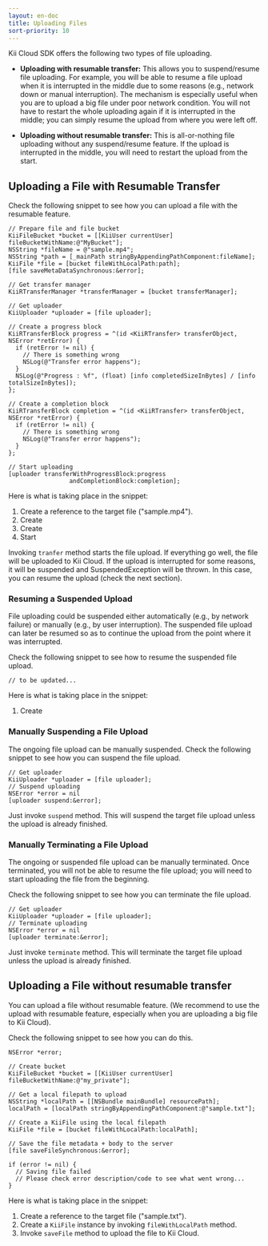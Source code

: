 ```yaml
---
layout: en-doc
title: Uploading Files
sort-priority: 10
---
```

Kii Cloud SDK offers the following two types of file uploading.

* **Uploading with resumable transfer:** This allows you to suspend/resume file uploading.  For example, you will be able to resume a file upload when it is interrupted in the middle due to some reasons (e.g., network down or manual interruption).  The mechanism is especially useful when you are to upload a big file under poor network condition.  You will not have to restart the whole uploading again if it is interrupted in the middle; you can simply resume the upload from where you were left off.

* **Uploading without resumable transfer:** This is all-or-nothing file uploading without any suspend/resume feature.  If the upload is interrupted in the middle, you will need to restart the upload from the start.

## Uploading a File with Resumable Transfer

Check the following snippet to see how you can upload a file with the resumable feature.

```obj-c
// Prepare file and file bucket
KiiFileBucket *bucket = [[KiiUser currentUser] fileBucketWithName:@"MyBucket"];
NSString *fileName = @"sample.mp4";
NSString *path = [_mainPath stringByAppendingPathComponent:fileName];
KiiFile *file = [bucket fileWithLocalPath:path];
[file saveMetaDataSynchronous:&error];

// Get transfer manager
KiiRTransferManager *transferManager = [bucket transferManager];

// Get uploader
KiiUploader *uploader = [file uploader];

// Create a progress block
KiiRTransferBlock progress = ^(id <KiiRTransfer> transferObject, NSError *retError) {
  if (retError != nil) {
    // There is something wrong
    NSLog(@"Transfer error happens");
  }
  NSLog(@"Progress : %f", (float) [info completedSizeInBytes] / [info totalSizeInBytes]);
};

// Create a completion block
KiiRTransferBlock completion = ^(id <KiiRTransfer> transferObject, NSError *retError) {
  if (retError != nil) {
    // There is something wrong
    NSLog(@"Transfer error happens");
  }
};

// Start uploading
[uploader transferWithProgressBlock:progress
                 andCompletionBlock:completion];
```

Here is what is taking place in the snippet:

1. Create a reference to the target file ("sample.mp4").
2. Create 
3. Create 
4. Start 

Invoking `tranfer` method starts the file upload.  If everything go well, the file will be uploaded to Kii Cloud.  If the upload is interrupted for some reasons, it will be suspended and SuspendedException will be thrown.  In this case, you can resume the upload (check the next section).

### Resuming a Suspended Upload

File uploading could be suspended either automatically (e.g., by network failure) or manually (e.g., by user interruption).  The suspended file upload can later be resumed so as to continue the upload from the point where it was interrupted.

Check the following snippet to see how to resume the suspended file upload.

```obj-c
// to be updated...
```

Here is what is taking place in the snippet:

1. Create 


### Manually Suspending a File Upload

The ongoing file upload can be manually suspended.  Check the following snippet to see how you can suspend the file upload.


```obj-c
// Get uploader
KiiUploader *uploader = [file uploader];
// Suspend uploading
NSError *error = nil
[uploader suspend:&error];
```

Just invoke `suspend` method.  This will suspend the target file upload unless the upload is already finished.


### Manually Terminating a File Upload

The ongoing or suspended file upload can be manually terminated.  Once terminated, you will not be able to resume the file upload; you will need to start uploading the file from the beginning.

Check the following snippet to see how you can terminate the file upload.

```obj-c
// Get uploader
KiiUploader *uploader = [file uploader];
// Terminate uploading
NSError *error = nil
[uploader terminate:&error];
```

Just invoke `terminate` method.  This will terminate the target file upload unless the upload is already finished.


## Uploading a File without resumable transfer

You can upload a file without resumable feature.  (We recommend to use the upload with resumable feature, especially when you are uploading a big file to Kii Cloud).

Check the following snippet to see how you can do this.

```obj-c
NSError *error;

// Create bucket
KiiFileBucket *bucket = [[KiiUser currentUser] fileBucketWithName:@"my_private"];

// Get a local filepath to upload
NSString *localPath = [[NSBundle mainBundle] resourcePath];
localPath = [localPath stringByAppendingPathComponent:@"sample.txt"];

// Create a KiiFile using the local filepath
KiiFile *file = [bucket fileWithLocalPath:localPath];

// Save the file metadata + body to the server
[file saveFileSynchronous:&error];

if (error != nil) {
  // Saving file failed
  // Please check error description/code to see what went wrong...
}
```

Here is what is taking place in the snippet:

1. Create a reference to the target file ("sample.txt").
2. Create a `KiiFile` instance by invoking `fileWithLocalPath` method.
3. Invoke `saveFile` method to upload the file to Kii Cloud.